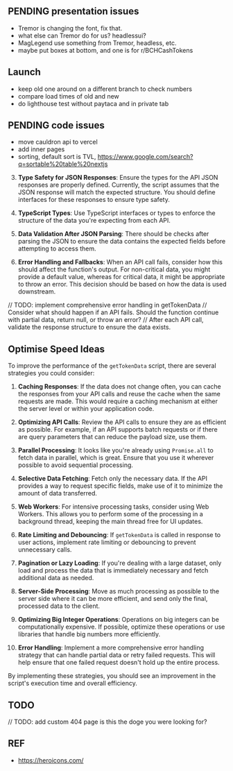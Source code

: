 ## PENDING presentation issues

- Tremor is changing the font, fix that.
- what else can Tremor do for us? headlessui?
- MagLegend use something from Tremor, headless, etc.
- maybe put boxes at bottom, and one is for r/BCHCashTokens

## Launch

- keep old one around on a different branch to check numbers
- compare load times of old and new
- do lighthouse test without paytaca and in private tab

## PENDING code issues

- move cauldron api to vercel
- add inner pages
- sorting, default sort is TVL, https://www.google.com/search?q=sortable%20table%20nextjs

3. **Type Safety for JSON Responses**: Ensure the types for the API JSON responses are properly defined. Currently, the script assumes that the JSON response will match the expected structure. You should define interfaces for these responses to ensure type safety.
4. **TypeScript Types**: Use TypeScript interfaces or types to enforce the structure of the data you're expecting from each API.
5. **Data Validation After JSON Parsing**: There should be checks after parsing the JSON to ensure the data contains the expected fields before attempting to access them.

6. **Error Handling and Fallbacks**: When an API call fails, consider how this should affect the function's output. For non-critical data, you might provide a default value, whereas for critical data, it might be appropriate to throw an error. This decision should be based on how the data is used downstream.

// TODO: implement comprehensive error handling in getTokenData
// Consider what should happen if an API fails. Should the function continue with partial data, return null, or throw an error?
// After each API call, validate the response structure to ensure the data exists.

## Optimise Speed Ideas

To improve the performance of the `getTokenData` script, there are several strategies you could consider:

1. **Caching Responses**:
   If the data does not change often, you can cache the responses from your API calls and reuse the cache when the same requests are made. This would require a caching mechanism at either the server level or within your application code.

2. **Optimizing API Calls**:
   Review the API calls to ensure they are as efficient as possible. For example, if an API supports batch requests or if there are query parameters that can reduce the payload size, use them.

3. **Parallel Processing**:
   It looks like you're already using `Promise.all` to fetch data in parallel, which is great. Ensure that you use it wherever possible to avoid sequential processing.

4. **Selective Data Fetching**:
   Fetch only the necessary data. If the API provides a way to request specific fields, make use of it to minimize the amount of data transferred.

5. **Web Workers**:
   For intensive processing tasks, consider using Web Workers. This allows you to perform some of the processing in a background thread, keeping the main thread free for UI updates.

6. **Rate Limiting and Debouncing**:
   If `getTokenData` is called in response to user actions, implement rate limiting or debouncing to prevent unnecessary calls.

7. **Pagination or Lazy Loading**:
   If you're dealing with a large dataset, only load and process the data that is immediately necessary and fetch additional data as needed.

8. **Server-Side Processing**:
   Move as much processing as possible to the server side where it can be more efficient, and send only the final, processed data to the client.

9. **Optimizing Big Integer Operations**:
   Operations on big integers can be computationally expensive. If possible, optimize these operations or use libraries that handle big numbers more efficiently.

10. **Error Handling**:
    Implement a more comprehensive error handling strategy that can handle partial data or retry failed requests. This will help ensure that one failed request doesn't hold up the entire process.

By implementing these strategies, you should see an improvement in the script's execution time and overall efficiency.

## TODO

// TODO: add custom 404 page is this the doge you were looking for?

## REF

- https://heroicons.com/
